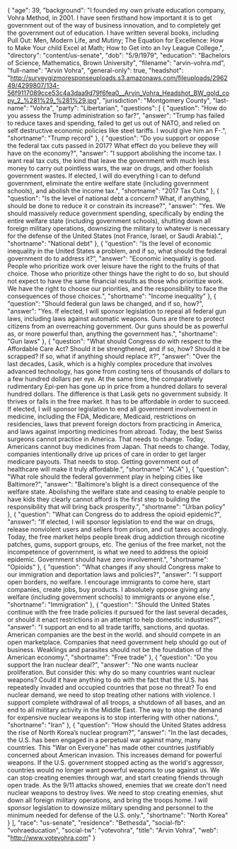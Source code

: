 {
  "age": 39,
  "background": "I founded my own private education company, Vohra Method, in 2001. I have seen firsthand how important it is to get government out of the way of business innovation, and to completely get the government out of education.  I have written several books, including Pull Out: Men, Modern Life, and Mutiny; The Equation for Excellence: How to Make Your child Excel at Math; How to Get into an Ivy League College.",
  "directory": "content/us-senate",
  "dob": "5/9/1979",
  "education": "Bachelors of Science, Mathematics, Brown University",
  "filename": "arvin-vohra.md",
  "full-name": "Arvin Vohra",
  "general-only": true,
  "headshot": "http://surveygizmoresponseuploads.s3.amazonaws.com/fileuploads/296249/4299807/134-56f9117089cce53c4a3daa9d79f6fea0__Arvin_Vohra_Headshot_BW_gold_copy_2_%281%29_%281%29.jpg",
  "jurisdiction": "Montgomery County",
  "last-name": "Vohra",
  "party": "Libertarian",
  "questions": [
    {
      "question": "How do you assess the Trump administration so far?",
      "answer": "Trump has failed to reduce taxes and spending, failed to get us out of NATO, and relied on self destructive economic policies like steel tariffs. I would give him an F-.",
      "shortname": "Trump record"
    },
    {
      "question": "Do you support or oppose the federal tax cuts passed in 2017? What effect do you believe they will have on the economy?",
      "answer": "I support abolishing the income tax. I want real tax cuts, the kind that leave the government with much less money to carry out pointless wars, the war on drugs, and other foolish government wastes. If elected, I will do everything I can to defund government, eliminate the entire welfare state (including government schools), and abolish the income tax.",
      "shortname": "2017 Tax Cuts"
    },
    {
      "question": "Is the level of national debt a concern? What, if anything, should be done to reduce it or constrain its increase?",
      "answer": "Yes. We should massively reduce government spending, specifically by ending the entire welfare state (including government schools), shutting down all foreign military operations, downsizing the military to whatever is necessary for the defense of the United States (not France, Israel, or Saudi Arabia).",
      "shortname": "National debt"
    },
    {
      "question": "Is the level of economic inequality in the United States a problem, and if so, what should the federal government do to address it?",
      "answer": "Economic inequality is good. People who prioritize work over leisure have the right to the fruits of that choice. Those who prioritize other things have the right to do so, but should not expect to have the same financial results as those who prioritize work. We have the right to choose our priorities, and the responsibility to face the consequences of those choices.",
      "shortname": "Income inequality"
    },
    {
      "question": "Should federal gun laws be changed, and if so, how?",
      "answer": "Yes. If elected, I will sponsor legislation to repeal all federal gun laws, including laws against automatic weapons. Guns are there to protect citizens from an overreaching government. Our guns should be as powerful as, or more powerful than, anything the government has.",
      "shortname": "Gun laws"
    },
    {
      "question": "What should Congress do with respect to the Affordable Care Act? Should it be strengthened, and if so, how? Should it be scrapped? If so, what if anything should replace it?",
      "answer": "Over the last decades, Lasik, which is a highly complex procedure that involves advanced technology, has gone from costing tens of thousands of dollars to a few hundred dollars per eye. At the same time, the comparatively rudimentary Epi-pen has gone up in price from a hundred dollars to several hundred dollars.   The difference is that Lasik gets no government subsidy. It thrives or fails in the free market. It has to be affordable in order to succeed.   If elected, I will sponsor legislation to end all government involvement in medicine, including the FDA, Medicare, Medicaid, restrictions on residencies, laws that prevent foreign doctors from practicing in America, and laws against importing medicines from abroad.   Today, the best Swiss surgeons cannot practice in America. That needs to change. Today, Americans cannot buy medicines from Japan. That needs to change. Today, companies intentionally drive up prices of care in order to get larger medicare payouts. That needs to stop. Getting government out of healthcare will make it truly affordable.",
      "shortname": "ACA"
    },
    {
      "question": "What role should the federal government play in helping cities like Baltimore?",
      "answer": "Baltimore's blight is a direct consequence of the welfare state. Abolishing the welfare state and ceasing to enable people to have kids they clearly cannot afford is the first step to building the responsibility that will bring back prosperity.",
      "shortname": "Urban policy"
    },
    {
      "question": "What can Congress do to address the opioid epidemic?",
      "answer": "If elected, I will sponsor legislation to end the war on drugs, release nonviolent users and sellers from prison, and cut taxes accordingly.    Today, the free market helps people break drug addiction through nicotine patches, gums, support groups, etc. The genius of the free market, not the incompetence of government, is what we need to address the opioid epidemic. Government should have zero involvement.",
      "shortname": "Opioids"
    },
    {
      "question": "What changes if any should Congress make to our immigration and deportation laws and policies?",
      "answer": "I support open borders, no welfare. I encourage immigrants to come here, start companies, create jobs, buy products. I absolutely oppose giving any welfare (including government schools) to immigrants or anyone else.",
      "shortname": "Immigration"
    },
    {
      "question": "Should the United States continue with the free trade policies it pursued for the last several decades, or should it enact restrictions in an attempt to help domestic industries?",
      "answer": "I support an end to all trade tariffs, sanctions, and quotas. American companies are the best in the world. and should compete in an open marketplace. Companies that need government help should go out of business.  Weaklings and parasites should not be the foundation of the American economy.",
      "shortname": "Free trade"
    },
    {
      "question": "Do you support the Iran nuclear deal?",
      "answer": "No one wants nuclear proliferation. But consider this: why do so many countries want nuclear weapons? Could it have anything to do with the fact that the U.S. has repeatedly invaded and occupied countries that pose no threat?   To end nuclear demand, we need to stop treating other nations with violence. I support complete withdrawal of all troops, a shutdown of all bases, and an end to all miilitary activity in the Middle East. The way to stop the demand for expensive nuclear weapons is to stop interfering with other nations.",
      "shortname": "Iran"
    },
    {
      "question": "How should the United States address the rise of North Korea’s nuclear program?",
      "answer": "In the last decades, the U.S. has been engaged in a perpetual war against many, many countries. This \"War on Everyone\" has made other countries justifiably concerned about American invasion. This increases demand for powerful weapons.   If the U.S. government stopped acting as the world's aggressor, countries would no longer want powerful weapons to use against us. We can stop creating enemies through war, and start creating friends through open trade.  As the 9/11 attacks showed, enemies that we create don't need nuclear weapons to destroy lives. We need to stop creating enemies, shut down all foreign military operations, and bring the troops home. I will sponsor legislation to downsize military spending and personnel to the minimum needed for defense of the U.S. only.",
      "shortname": "North Korea"
    }
  ],
  "race": "us-senate",
  "residence": "Bethesda",
  "social-fb": "vohraeducation",
  "social-tw": "votevohra",
  "title": "Arvin Vohra",
  "web": "http://www.votevohra.com"
}
